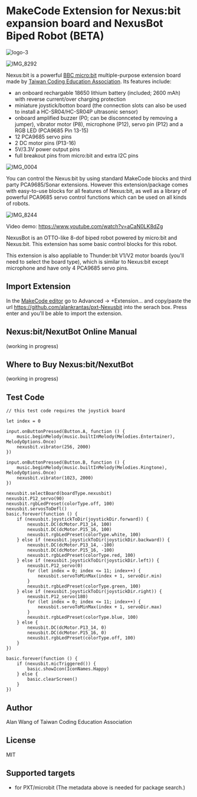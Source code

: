 # MakeCode Extension for Nexus:bit expansion board and NexusBot Biped Robot (BETA)

![logo-3](https://user-images.githubusercontent.com/44191076/56939149-3e0f2a80-6b39-11e9-96d0-225bd1d3b2b7.jpg)

![IMG_8292](https://user-images.githubusercontent.com/44191076/56938796-cdffa500-6b36-11e9-9379-e86c138079bb.JPG)

Nexus:bit is a powerful [BBC micro:bit](https://microbit.org/) multiple-purpose extension board made by [Taiwan Coding Education Association](http://www.beyond-coding.org.tw/). Its features include:

* an onboard rechargable 18650 lithium battery (included; 2600 mAh) with reverse current/over charging protection
* miniature joystick/botton board (the connection slots can also be used to install a HC-SR04/HC-SR04P ultrasonic sensor)
* onboard amplified buzzer (P0; can be disconnceted by removing a jumper), vibrator motor (P8), microphone (P12), servo pin (P12) and a RGB LED (PCA9685 Pin 13-15)
* 12 PCA9685 servo pins
* 2 DC motor pins (P13-16)
* 5V/3.3V power output pins
* full breakout pins from micro:bit and extra I2C pins

![IMG_0004](https://user-images.githubusercontent.com/44191076/56938974-fb991e00-6b37-11e9-849b-de573c8e856f.JPG)

You can control the Nexus:bit by using standard MakeCode blocks and third party PCA9685/Sonar extensions. However this extension/package comes with easy-to-use blocks for all features of Nexus:bit, as well as a library of powerful PCA9685 servo control functions which can be used on all kinds of robots.

![IMG_8244](https://user-images.githubusercontent.com/44191076/56938888-50886480-6b37-11e9-8371-d3cc1d953108.JPG)

Video demo: https://www.youtube.com/watch?v=aCaN0LK8dZg

NexusBot is an OTTO-like 8-dof biped robot powered by micro:bit and Nexus:bit. This extension has some basic control blocks for this robot.

This extension is also appliable to Thunder:bit V1/V2 motor boards (you'll need to select the board type), which is similar to Nexus:bit except microphone and have only 4 PCA9685 servo pins.

## Import Extension

In the [MakeCode editor](https://makecode.microbit.org/) go to Advanced -> +Extension... and copy/paste the url https://github.com/alankrantas/pxt-Nexusbit into the serach box. Press enter and you'll be able to import the extension.

## Nexus:bit/NexutBot Online Manual

(working in progress)

## Where to Buy Nexus:bit/NexutBot

(working in progress)

## Test Code

```
// this test code requires the joystick board

let index = 0

input.onButtonPressed(Button.A, function () {
    music.beginMelody(music.builtInMelody(Melodies.Entertainer), MelodyOptions.Once)
    nexusbit.vibrator(256, 2000)
})

input.onButtonPressed(Button.B, function () {
    music.beginMelody(music.builtInMelody(Melodies.Ringtone), MelodyOptions.Once)
    nexusbit.vibrator(1023, 2000)
})

nexusbit.selectBoard(boardType.nexusbit)
nexusbit.P12_servo(90)
nexusbit.rgbLedPreset(colorType.off, 100)
nexusbit.servosToDefl()
basic.forever(function () {
    if (nexusbit.joystickToDir(joystickDir.forward)) {
        nexusbit.DC(dcMotor.P13_14, 100)
        nexusbit.DC(dcMotor.P15_16, 100)
        nexusbit.rgbLedPreset(colorType.white, 100)
    } else if (nexusbit.joystickToDir(joystickDir.backward)) {
        nexusbit.DC(dcMotor.P13_14, -100)
        nexusbit.DC(dcMotor.P15_16, -100)
        nexusbit.rgbLedPreset(colorType.red, 100)
    } else if (nexusbit.joystickToDir(joystickDir.left)) {
        nexusbit.P12_servo(0)
        for (let index = 0; index <= 11; index++) {
            nexusbit.servoToMinMax(index + 1, servoDir.min)
        }
        nexusbit.rgbLedPreset(colorType.green, 100)
    } else if (nexusbit.joystickToDir(joystickDir.right)) {
        nexusbit.P12_servo(180)
        for (let index = 0; index <= 11; index++) {
            nexusbit.servoToMinMax(index + 1, servoDir.max)
        }
        nexusbit.rgbLedPreset(colorType.blue, 100)
    } else {
        nexusbit.DC(dcMotor.P13_14, 0)
        nexusbit.DC(dcMotor.P15_16, 0)
        nexusbit.rgbLedPreset(colorType.off, 100)
    }
})

basic.forever(function () {
    if (nexusbit.micTriggered()) {
        basic.showIcon(IconNames.Happy)
    } else {
        basic.clearScreen()
    }
})

```

## Author

Alan Wang of Taiwan Coding Education Association

## License

MIT

## Supported targets

* for PXT/microbit
(The metadata above is needed for package search.)

